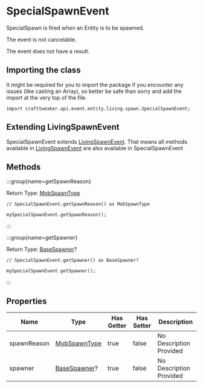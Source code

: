 # SpecialSpawnEvent

SpecialSpawn is fired when an Entity is to be spawned.

The event is not cancelable.

The event does not have a result.



## Importing the class

It might be required for you to import the package if you encounter any issues (like casting an Array), so better be safe than sorry and add the import at the very top of the file.
```zenscript
import crafttweaker.api.event.entity.living.spawn.SpecialSpawnEvent;
```


## Extending LivingSpawnEvent

SpecialSpawnEvent extends [LivingSpawnEvent](/forge/api/event/entity/living/spawn/LivingSpawnEvent). That means all methods available in [LivingSpawnEvent](/forge/api/event/entity/living/spawn/LivingSpawnEvent) are also available in SpecialSpawnEvent

## Methods

:::group{name=getSpawnReason}

Return Type: [MobSpawnType](/vanilla/api/entity/MobSpawnType)

```zenscript
// SpecialSpawnEvent.getSpawnReason() as MobSpawnType

mySpecialSpawnEvent.getSpawnReason();
```

:::

:::group{name=getSpawner}

Return Type: [BaseSpawner](/vanilla/api/world/BaseSpawner)?

```zenscript
// SpecialSpawnEvent.getSpawner() as BaseSpawner?

mySpecialSpawnEvent.getSpawner();
```

:::


## Properties

| Name | Type | Has Getter | Has Setter | Description |
|------|------|------------|------------|-------------|
| spawnReason | [MobSpawnType](/vanilla/api/entity/MobSpawnType) | true | false | No Description Provided |
| spawner | [BaseSpawner](/vanilla/api/world/BaseSpawner)? | true | false | No Description Provided |

